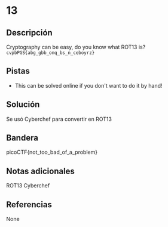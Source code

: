 # 13

## Descripción
Cryptography can be easy, do you know what ROT13 is? `cvpbPGS{abg_gbb_onq_bs_n_ceboyrz}`

## Pistas
- This can be solved online if you don't want to do it by hand!

## Solución
Se usó Cyberchef para convertir en ROT13

## Bandera
picoCTF{not_too_bad_of_a_problem}

## Notas adicionales
ROT13
Cyberchef

## Referencias
None